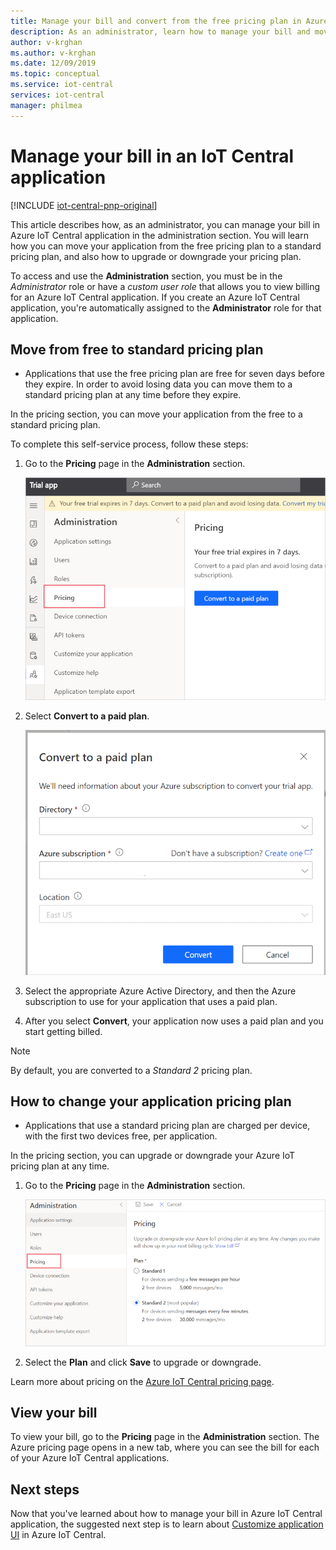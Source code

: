 ```yaml
---
title: Manage your bill and convert from the free pricing plan in Azure IoT Central application | Microsoft Docs
description: As an administrator, learn how to manage your bill and move from the free pricing plan to a standard pricing plan in your Azure IoT Central application
author: v-krghan
ms.author: v-krghan
ms.date: 12/09/2019
ms.topic: conceptual
ms.service: iot-central
services: iot-central
manager: philmea
---
```


# Manage your bill in an IoT Central application

[!INCLUDE [iot-central-pnp-original](../../../includes/iot-central-pnp-original-note.md)]

This article describes how, as an administrator, you can manage your bill in Azure IoT Central application in the administration section. You will learn how you can move your application from the free pricing plan to a standard pricing plan, and also how to upgrade or downgrade your pricing plan.

To access and use the **Administration** section, you must be in the *Administrator* role or have a *custom user role* that allows you to view billing for an Azure IoT Central application. If you create an Azure IoT Central application, you're automatically assigned to the **Administrator** role for that application.

## Move from free to standard pricing plan

- Applications that use the free pricing plan are free for seven days before they expire. In order to avoid losing data you can move them to a standard pricing plan at any time before they expire.

In the pricing section, you can move your application from the free to a standard pricing plan.

To complete this self-service process, follow these steps:

1. Go to the **Pricing** page in the **Administration** section.

    ![Trial state](media/howto-view-bill/freetrialbilling.png)

1. Select **Convert to a paid plan**.

    ![Convert trial](media/howto-view-bill/convert.png)

1. Select the appropriate Azure Active Directory, and then the Azure subscription to use for your application that uses a paid plan.

1. After you select **Convert**, your application now uses a paid plan and you start getting billed.

> [!Note]
> By default, you are converted to a *Standard 2* pricing plan.

## How to change your application pricing plan

- Applications that use a standard pricing plan are charged per device, with the first two devices free, per application.

In the pricing section, you can upgrade or downgrade your Azure IoT pricing plan at any time.

1. Go to the **Pricing** page in the **Administration** section.

    ![Trial state](media/howto-view-bill/pricing.png)

1. Select the **Plan** and click **Save** to upgrade or downgrade.

Learn more about pricing on the [Azure IoT Central pricing page](https://azure.microsoft.com/pricing/details/iot-central/).

## View your bill

To view your bill, go to the **Pricing** page in the **Administration** section. The Azure pricing page opens in a new tab, where you can see the bill for each of your Azure IoT Central applications.

## Next steps

Now that you've learned about how to manage your bill in Azure IoT Central application, the suggested next step is to learn about [Customize application UI](howto-customize-ui.md) in Azure IoT Central.